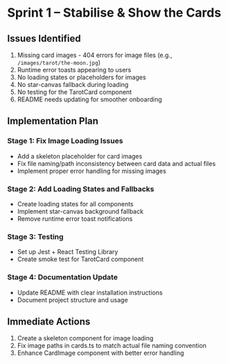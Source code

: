 # Sprint 1 – Stabilise & Show the Cards

## Issues Identified
1. Missing card images - 404 errors for image files (e.g., `/images/tarot/the-moon.jpg`)
2. Runtime error toasts appearing to users
3. No loading states or placeholders for images
4. No star-canvas fallback during loading
5. No testing for the TarotCard component
6. README needs updating for smoother onboarding

## Implementation Plan

### Stage 1: Fix Image Loading Issues
- Add a skeleton placeholder for card images
- Fix file naming/path inconsistency between card data and actual files
- Implement proper error handling for missing images

### Stage 2: Add Loading States and Fallbacks
- Create loading states for all components
- Implement star-canvas background fallback
- Remove runtime error toast notifications

### Stage 3: Testing
- Set up Jest + React Testing Library
- Create smoke test for TarotCard component

### Stage 4: Documentation Update
- Update README with clear installation instructions
- Document project structure and usage

## Immediate Actions
1. Create a skeleton component for image loading
2. Fix image paths in cards.ts to match actual file naming convention
3. Enhance CardImage component with better error handling 